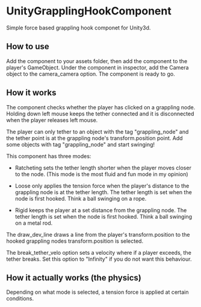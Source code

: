 # UnityGrapplingHookComponent
Simple force based grappling hook componet for Unity3d.



## How to use

Add the component to your assets folder, then add the component to the player's GameObject. Under the component in inspector, add the Camera object to the camera_camera option. The component is ready to go.

## How it works

The component checks whether the player has clicked on a grappling node. Holding down left mouse keeps the tether connected and it is disconnected when the player releases left mouse. 



The player can only tether to an object with the tag "grappling_node" and the tether point is at the grappling node's transform.position point. Add some objects with tag "grappling_node" and start swinging!



This component has three modes:

* Ratcheting sets the tether length shorter when the player moves closer to the node. (This mode is the most fluid and fun mode in my opinion)

* Loose only applies the tension force when the player's distance to the grappling node is at the tether length. The tether length is set when the node is first hooked. Think a ball swinging on a rope.

* Rigid keeps the player at a set distance from the grappling node. The tether length is set when the node is first hooked. Think a ball swinging on a metal rod.



The draw_dev_line draws a line from the player's transform.position to the hooked grappling nodes transform.position is selected.

The break_tether_velo option sets a velocity where if a player exceeds, the tether breaks. Set this option to "Infinity" if you do not want this behaviour.

## How it actually works (the physics)

Depending on what mode is selected, a tension force is applied at certain conditions. 
